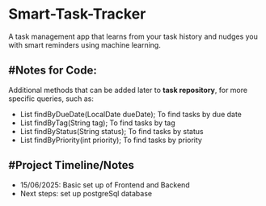 # Smart-Task-Tracker
A task management app that learns from your task history and nudges you with smart reminders using machine learning.


#Notes for Code: 
-
 Additional methods that can be added later to **task repository**, for more specific queries, such as:
* List<Task> findByDueDate(LocalDate dueDate);  To find tasks by due date
* List<Task> findByTag(String tag); To find tasks by tag
* List<Task> findByStatus(String status); To find tasks by status
* List<Task> findByPriority(int priority); To find tasks by priority

#Project Timeline/Notes 
- 
* 15/06/2025: Basic set up of Frontend and Backend 
* Next steps: set up postgreSql database 